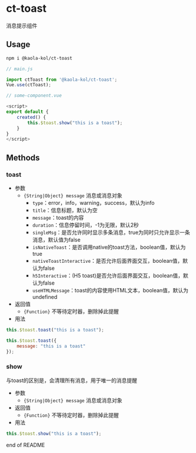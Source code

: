 # ct-toast

消息提示组件

<!-- STORY -->

## Usage

```bash
npm i @kaola-kol/ct-toast
```

```js
// main.js

import ctToast from '@kaola-kol/ct-toast';
Vue.use(ctToast);

// some-component.vue

<script>
export default {
    created() {
        this.$toast.show("this is a toast");
    }
}
</script>
```

## Methods

### toast

- 参数
    * `{String|Object} message` 消息或消息对象
        - `type`：error，info，warning，success，默认为info
        - `title`：信息标题，默认为空
        - `message`：toast的内容
        - `duration`：信息停留时间，-1为无限，默认2秒
        - `singleMsg`：是否允许同时显示多条消息，true为同时只允许显示一条消息，默认值为false
        - `isNativeToast`：是否调用native的toast方法，boolean值，默认为true
        - `nativeToastInteractive`：是否允许后面界面交互，boolean值，默认为false
        - `h5Interactive`：(H5 toast)是否允许后面界面交互，boolean值，默认为false
        - `useHTMLMessage`：toast的内容使用HTML文本，boolean值，默认为undefined
- 返回值
    * `{Function}` 不等待定时器，删除掉此提醒
- 用法

```js
this.$toast.toast("this is a toast");

this.$toast.toast({
    message: "this is a toast"
});
```

### show

与toast的区别是，会清理所有消息，用于唯一的消息提醒

- 参数
    * `{String|Object} message` 消息或消息对象
- 返回值
    * `{Function}` 不等待定时器，删除掉此提醒
- 用法

```js
this.$toast.show("this is a toast");
```

end of README
